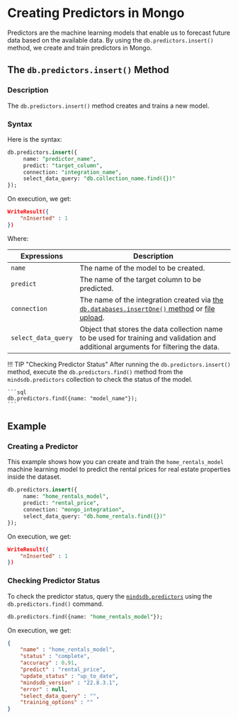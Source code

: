 # Creating Predictors in Mongo

Predictors are the machine learning models that enable us to forecast future data based on the available data. By using the `db.predictors.insert()` method, we create and train predictors in Mongo.

## The `db.predictors.insert()` Method

### Description

The `db.predictors.insert()` method creates and trains a new model.

### Syntax

Here is the syntax:

```sql
db.predictors.insert({
     name: "predictor_name",
     predict: "target_column",
     connection: "integration_name",
     select_data_query: "db.collection_name.find({})"
});
```

On execution, we get:

```json
WriteResult({
    "nInserted" : 1
})
```

Where:

| Expressions                                     | Description                                                                                                                           |
| ----------------------------------------------- | ------------------------------------------------------------------------------------------------------------------------------------- |
| `name`                                          | The name of the model to be created.                                                                                                  |
| `predict`                                       | The name of the target column to be predicted.                                                                                        |
| `connection`                                    | The name of the integration created via [the `db.databases.insertOne()` method](/mongo/database/) or [file upload](/sql/create/file/).|
| `select_data_query`                             | Object that stores the data collection name to be used for training and validation and additional arguments for filtering the data.   |

!!! TIP "Checking Predictor Status"
    After running the `db.predictors.insert()` method, execute the `db.predictors.find()` method from the `mindsdb.predictors` collection to check the status of the model.

    ```sql
    db.predictors.find({name: "model_name"});
    ```

## Example

### Creating a Predictor

This example shows how you can create and train the `home_rentals_model` machine learning model to predict the rental prices for real estate properties inside the dataset.

```sql
db.predictors.insert({
     name: "home_rentals_model",
     predict: "rental_price",
     connection: "mongo_integration",
     select_data_query: "db.home_rentals.find({})"
});
```

On execution, we get:

```json
WriteResult({
    "nInserted" : 1
})
```

### Checking Predictor Status

To check the predictor status, query the [`mindsdb.predictors`](/mongo/collection-structure/#the-predictors-collection) using the `db.predictors.find()` command.

```sql
db.predictors.find({name: "home_rentals_model"});
```

On execution, we get:
 
```json
{ 
    "name" : "home_rentals_model", 
    "status" : "complete", 
    "accuracy" : 0.91, 
    "predict" : "rental_price", 
    "update_status" : "up_to_date", 
    "mindsdb_version" : "22.8.3.1", 
    "error" : null,
    "select_data_query" : "", 
    "training_options" : ""
}
```
